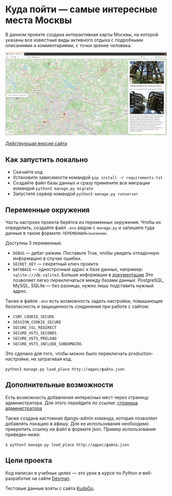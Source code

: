 # Куда пойти — самые интересные места Москвы

В данном проекте создана интерактивная карты Москвы, на которой указаны все известные 
виды активного отдыха с подробными описаниями и комментариями, с точки зрение человека. 

![Image alt](https://github.com/Fiskless/where-to-go/blob/main/.gitbook/assets/home_page.png)

[Действующая версия сайта](https://fiskless.pythonanywhere.com/)


## Как запустить локально

- Скачайте код
- Установите зависимости командой `pip install -r requirements.txt`
- Создайте файл базы данных и сразу примените все миграции командой `python3 manage.py migrate`
- Запустите сервер командой `python3 manage.py runserver`


## Переменные окружения

Часть настроек проекта берётся из переменных окружения. Чтобы их определить, создайте файл `.env` рядом с `manage.py` и запишите туда данные в таком формате: `ПЕРЕМЕННАЯ=значение`.

Доступны 3 переменные:
- `DEBUG` — дебаг-режим. Поставьте True, чтобы увидеть отладочную информацию в случае ошибки.
- `SECRET_KEY` — секретный ключ проекта
- `DATABASE` — однострочный адрес к базе данных, например: `sqlite:///db.sqlite3`. Больше информации в [документации](https://github.com/jacobian/dj-database-url)
Это позволяет легко переключаться между базами данных: PostgreSQL, MySQL, SQLite — без разницы, нужно лишь подставить нужный адрес.


Также в файле `.env` есть возможность задать настройки, повышающие безопасность и защищенность соединения при работе с сайтом:
- `CSRF_COOKIE_SECURE` 
- `SESSION_COOKIE_SECURE` 
- `SECURE_SSL_REDIRECT` 
- `SECURE_HSTS_SECONDS` 
- `SECURE_HSTS_PRELOAD` 
- `SECURE_HSTS_INCLUDE_SUBDOMAINS` 

Это сделано для того, чтобы можно было переключать production-настройки, не затрагивая код. 

`python3 manage.py load_place http://адрес/файла.json`

## Дополнительные возможности

Есть возможность добавления интересных мест через страницу администратора. Для этого перейдите по ссылке: 
[страница администратора](https://fiskless.pythonanywhere.com/admin/)

Также создана кастомная django-admin команда, которая позволяет добавлять локацию  в афишу. Для ее использования необходимо прикрепить ссылку на файл в формате json. Пример использования приведен ниже:

`$ python3 manage.py load_place http://адрес/файла.json`

## Цели проекта

Код написан в учебных целях — это урок в курсе по Python и веб-разработке на сайте [Devman](https://dvmn.org).

Тестовые данные взяты с сайта [KudaGo](https://kudago.com).

